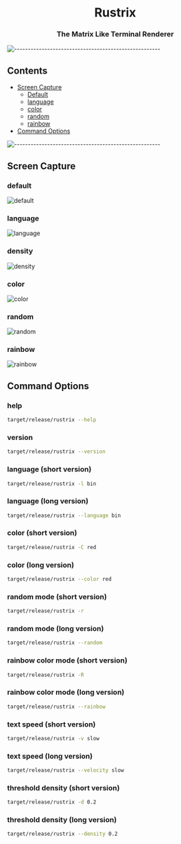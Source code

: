 <h1 align="center">Rustrix</h1>

<h3 align="center">The Matrix Like Terminal Renderer</h3>

![-----------------------------------------------------](https://raw.githubusercontent.com/andreasbm/readme/master/assets/lines/rainbow.png)

## Contents
- [Screen Capture](#screen-capture)
    - [Default](#default)
    - [language](#language)
    - [color](#color)
    - [random](#random)
    - [rainbow](#rainbow)
- [Command Options](#command-options)

![-----------------------------------------------------](https://raw.githubusercontent.com/andreasbm/readme/master/assets/lines/rainbow.png)

## Screen Capture
### default
![default](https://github.com/user-attachments/assets/ec118cfe-7da7-49c9-ab47-40b9bc3a5087)

### language
![language](https://github.com/user-attachments/assets/e88524a3-c54e-4044-a4b5-4ab0269c3a55)

### density
![density](https://github.com/user-attachments/assets/37e161f5-8e74-4f65-9555-2dda180c1d54)

### color
![color](https://github.com/user-attachments/assets/20d60f2e-0d17-4487-b2d9-bc96cf316723)

### random
![random](https://github.com/user-attachments/assets/cfe708cf-1be2-40a2-9646-ca9d908283a7)

### rainbow
![rainbow](https://github.com/user-attachments/assets/636461ff-1fad-4737-8945-9ca72f2f94fb)

## Command Options

### help

```bash
target/release/rustrix --help
```

### version

```bash
target/release/rustrix --version
```

### language (short version)

```bash
target/release/rustrix -l bin
```

### language (long version)

```bash
target/release/rustrix --language bin
```

### color (short version)

```bash
target/release/rustrix -C red
```

### color (long version)

```bash
target/release/rustrix --color red
```

### random mode (short version)

```bash
target/release/rustrix -r
```

### random mode (long version)

```bash
target/release/rustrix --random
```

### rainbow color mode (short version)

```bash
target/release/rustrix -R
```

### rainbow color mode (long version)

```bash
target/release/rustrix --rainbow
```

### text speed (short version)

```bash
target/release/rustrix -v slow
```

### text speed (long version)

```bash
target/release/rustrix --velocity slow
```

### threshold density (short version)

```bash
target/release/rustrix -d 0.2
```

### threshold density (long version)

```bash
target/release/rustrix --density 0.2
```
